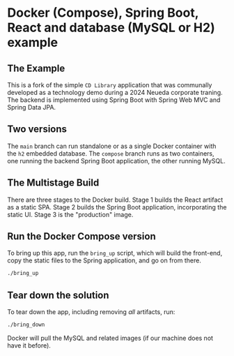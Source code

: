 # Docker (Compose), Spring Boot, React and database (MySQL or H2) example

## The Example
This is a fork of the simple `CD Library` application that was communally developed as a technology demo during a 2024 Neueda corporate traning.  The backend is implemented using Spring Boot with Spring Web MVC and Spring Data JPA.

## Two versions

The `main` branch can run standalone or as a single Docker container with the `h2` embedded database.  The `compose` branch runs as two containers, one running the backend Spring Boot application, the other running MySQL.

## The Multistage Build
There are three stages to the Docker build.  Stage 1 builds the React artifact as a static SPA.  Stage 2 builds the Spring Boot application, incorporating the static UI.  Stage 3 is the "production" image.

## Run the Docker Compose version
To bring up this app, run the `bring_up` script, which will build the front-end, copy the static files to the Spring application, and go on from there.
```bash
./bring_up
```
## Tear down the solution
To tear down the app, including removing *all* artifacts, run:
```bash
./bring_down
```
Docker will pull the MySQL and related images (if our machine does not have it before).
